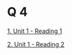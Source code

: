 # Q 4

[1. Unit 1 - Reading 1](http://kardset.com/l/62bb537ade766)

[2. Unit 1 - Reading 2](http://kardset.com/l/62bbb85f2ef40)
